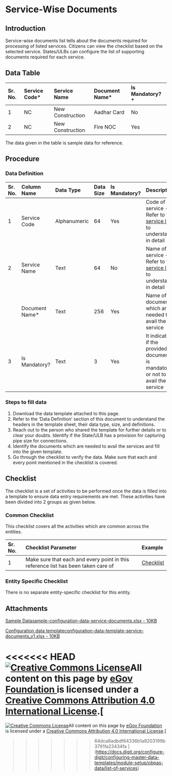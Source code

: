 # Service-Wise Documents

## Introduction <a id="introduction"></a>

Service-wise documents list tells about the documents required for processing of listed services. Citizens can view the checklist based on the selected service. States/ULBs can configure the list of supporting documents required for each service.

## Data Table <a id="data-table"></a>

| Sr. No. | Service Code\* | Service Name | Document Name\* | Is Mandatory?\* |
| :--- | :--- | :--- | :--- | :--- |
| 1 | NC | New Construction | Aadhar Card | No |
| 2 | NC | New Construction | Fire NOC | Yes |

The data given in the table is sample data for reference.

## Procedure <a id="procedure"></a>

### Data Definition <a id="data-definition"></a>

| Sr. No. | Column Name | Data Type | Data Size | Is Mandatory? | Description |
| :--- | :--- | :--- | :--- | :--- | :--- |
| 1 | Service Code | Alphanumeric | 64 | Yes | Code of service - Refer to the [service list ](list-of-services.md)to understand in detail |
| 2 | Service Name | Text | 64 | No | Name of service - Refer to the [service list](list-of-services.md) to understand in detail |
| ​ | Document Name\* | Text | 256 | Yes | Name of documents which are needed to avail the service |
| 3 | Is Mandatory? | Text | 3 | Yes | It indicates if the provided document is mandatory or not to avail the service |

### Steps to fill data <a id="steps-to-fill-data"></a>

1. Download the data template attached to this page.
2. Refer to the ‘Data Definition’ section of this document to understand the headers in the template sheet, their data type, size, and definitions.
3. Reach out to the person who shared the template for further details or to clear your doubts. Identify if the State/ULB has a provision for capturing pipe size for connections.
4. Identify the documents which are needed to avail the services and fill into the given template.
5. Go through the checklist to verify the data. Make sure that each and every point mentioned in the checklist is covered.

## Checklist <a id="checklist"></a>

The checklist is a set of activities to be performed once the data is filled into a template to ensure data entry requirements are met. These activities have been divided into 2 groups as given below.

### Common Checklist <a id="common-checklist"></a>

This checklist covers all the activities which are common across the entities.

| Sr. No. | Checklist Parameter | Example |
| :--- | :--- | :--- |
| 1 | Make sure that each and every point in this reference list has been taken care of | ​[Checklist](https://digit-discuss.atlassian.net/wiki/spaces/DO/pages/502203140/Checklist)​ |

### Entity Specific Checklist <a id="entity-specific-checklist"></a>

There is no separate entity-specific checklist for this entity.

## Attachments <a id="attachments"></a>

[Sample Datasample-configuration-data-service-documents.xlsx - 10KB](https://firebasestorage.googleapis.com/v0/b/gitbook-28427.appspot.com/o/assets%2F-MERG_iQW5oN4ukgXP8K%2Fsync%2F56f0abe265ce72a8cc94e31ea4c071ae4444efc0.xlsx?generation=1602050610427704&alt=media)

[Configuration data templateconfiguration-data-template-service-documents\_v1.xlsx - 10KB](https://firebasestorage.googleapis.com/v0/b/gitbook-28427.appspot.com/o/assets%2F-MERG_iQW5oN4ukgXP8K%2Fsync%2Fca6a8f6b2bdadbcc481bbe0ed02914f59dd76fcd.xlsx?generation=1602050610436608&alt=media)

<<<<<<< HEAD
[![Creative Commons License](https://i.creativecommons.org/l/by/4.0/80x15.png)](http://creativecommons.org/licenses/by/4.0/)All content on this page by [eGov Foundation ](https://egov.org.in/)is licensed under a [Creative Commons Attribution 4.0 International License](http://creativecommons.org/licenses/by/4.0/).[    
=======


 [![Creative Commons License](https://i.creativecommons.org/l/by/4.0/80x15.png)](http://creativecommons.org/licenses/by/4.0/)All content on this page by [eGov Foundation ](https://egov.org.in/)is licensed under a [Creative Commons Attribution 4.0 International License](http://creativecommons.org/licenses/by/4.0/).[  
>>>>>>> 64dca8adbdf64336b1a8203199b3791fa23434fa
](https://docs.digit.org/configure-digit/configuring-master-data-templates/module-setup/obpas-data/list-of-services)

